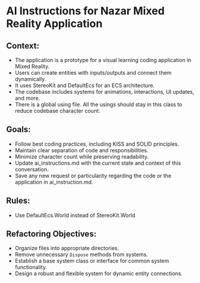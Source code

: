 # AI Instructions for Nazar Mixed Reality Application

## Context:
- The application is a prototype for a visual learning coding application in Mixed Reality.
- Users can create entities with inputs/outputs and connect them dynamically.
- It uses StereoKit and DefaultEcs for an ECS architecture.
- The codebase includes systems for animations, interactions, UI updates, and more.
- There is a global using file. All the usings should stay in this class to reduce codebase character count.

## Goals:
- Follow best coding practices, including KISS and SOLID principles.
- Maintain clear separation of code and responsibilities.
- Minimize character count while preserving readability.
- Update ai_instructions.md with the current state and context of this conversation.
- Save any new request or particularity regarding the code or the application in ai_instruction.md.

## Rules:
- Use DefaultEcs.World instead of StereoKit.World

## Refactoring Objectives:
- Organize files into appropriate directories.
- Remove unnecessary `Dispose` methods from systems.
- Establish a base system class or interface for common system functionality.
- Design a robust and flexible system for dynamic entity connections.
```